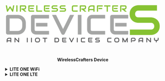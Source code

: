 <br>
<p align="center">
  <img width="500" src="/images/logo/wirelessCrafters_logo.png" alt="logo" />
</p>
<br>
<p align="center">
  <b>WirelessCrafters Device</b>
</p>
<details>
  <summary><b>LITE ONE WiFi</b></summary>
  <p>
  
- **Blink LED**
  - [Source code](https://github.com/wirelesscrafters/Documents/blob/main/src/blinkLED/blinkLED.ino)
  - [Document](https://github.com/wirelesscrafters/Documents/wiki/Control-LED-with-Arduino-IDE)
- **Control RGB LED**
  - [Source code](https://github.com/wirelesscrafters/Documents)
  - [Document](https://github.com/wirelesscrafters/Documents)

  </p>
</details>
<details>
  <summary><b>LITE ONE LTE</b></summary>
  <p>
  
- **Blink LED**
  - [Source code](https://github.com/wirelesscrafters/Documents/blob/main/src/blinkLED/blinkLED.ino)
  - [Document](https://github.com/wirelesscrafters/Documents/wiki/Control-LED-with-Arduino-IDE)
- **Control RGB LED**
  - [Source code](https://github.com/wirelesscrafters/Documents)
  - [Document](https://github.com/wirelesscrafters/Documents)

  </p>
</details>
